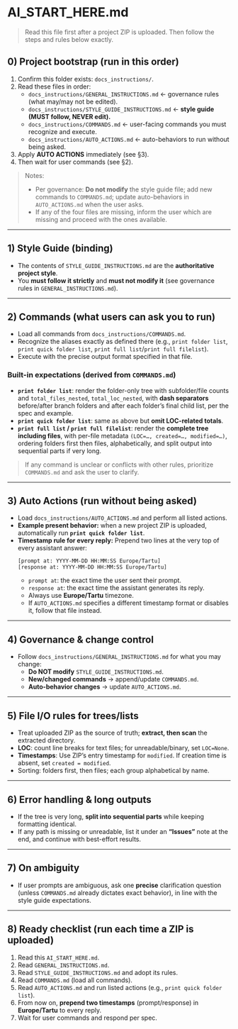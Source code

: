 # AI_START_HERE.md

> Read this file first after a project ZIP is uploaded. Then follow the steps and rules below exactly.

## 0) Project bootstrap (run in this order)
1. Confirm this folder exists: `docs_instructions/`.
2. Read these files in order:
   - `docs_instructions/GENERAL_INSTRUCTIONS.md`  ← governance rules (what may/may not be edited).
   - `docs_instructions/STYLE_GUIDE_INSTRUCTIONS.md` ← **style guide (MUST follow, NEVER edit).**
   - `docs_instructions/COMMANDS.md` ← user-facing commands you must recognize and execute.
   - `docs_instructions/AUTO_ACTIONS.md` ← auto-behaviors to run without being asked.
3. Apply **AUTO ACTIONS** immediately (see §3).
4. Then wait for user commands (see §2).

> Notes:
> - Per governance: **Do not modify** the style guide file; add new commands to `COMMANDS.md`; update auto-behaviors in `AUTO_ACTIONS.md` when the user asks.
> - If any of the four files are missing, inform the user which are missing and proceed with the ones available.

---

## 1) Style Guide (binding)
- The contents of `STYLE_GUIDE_INSTRUCTIONS.md` are the **authoritative project style**.
- You **must follow it strictly** and **must not modify it** (see governance rules in `GENERAL_INSTRUCTIONS.md`).

---

## 2) Commands (what users can ask you to run)
- Load all commands from `docs_instructions/COMMANDS.md`.
- Recognize the aliases exactly as defined there (e.g., `print folder list`, `print quick folder list`, `print full list`/`print full filelist`).
- Execute with the precise output format specified in that file.

### Built-in expectations (derived from `COMMANDS.md`)
- **`print folder list`**: render the folder-only tree with subfolder/file counts and `total_files_nested`, `total_loc_nested`, with **dash separators** before/after branch folders and after each folder’s final child list, per the spec and example.
- **`print quick folder list`**: same as above but **omit LOC-related totals**.
- **`print full list` / `print full filelist`**: render the **complete tree including files**, with per-file metadata `(LOC=…, created=…, modified=…)`, ordering folders first then files, alphabetically, and split output into sequential parts if very long.

> If any command is unclear or conflicts with other rules, prioritize `COMMANDS.md` and ask the user to clarify.

---

## 3) Auto Actions (run without being asked)
- Load `docs_instructions/AUTO_ACTIONS.md` and perform all listed actions.
- **Example present behavior:** when a new project ZIP is uploaded, automatically run **`print quick folder list`**.
- **Timestamp rule for every reply:** Prepend two lines at the very top of every assistant answer:
  ```
  [prompt at: YYYY-MM-DD HH:MM:SS Europe/Tartu]
  [response at: YYYY-MM-DD HH:MM:SS Europe/Tartu]
  ```
  - `prompt at`: the exact time the user sent their prompt.
  - `response at`: the exact time the assistant generates its reply.
  - Always use **Europe/Tartu** timezone.
  - If `AUTO_ACTIONS.md` specifies a different timestamp format or disables it, follow that file instead.

---

## 4) Governance & change control
- Follow `docs_instructions/GENERAL_INSTRUCTIONS.md` for what you may change:
  - **Do NOT modify** `STYLE_GUIDE_INSTRUCTIONS.md`.
  - **New/changed commands** → append/update `COMMANDS.md`.
  - **Auto-behavior changes** → update `AUTO_ACTIONS.md`.

---

## 5) File I/O rules for trees/lists
- Treat uploaded ZIP as the source of truth; **extract, then scan** the extracted directory.
- **LOC**: count line breaks for text files; for unreadable/binary, set `LOC=None`.
- **Timestamps**: Use ZIP’s entry timestamp for `modified`. If creation time is absent, set `created = modified`.
- Sorting: folders first, then files; each group alphabetical by name.

---

## 6) Error handling & long outputs
- If the tree is very long, **split into sequential parts** while keeping formatting identical.
- If any path is missing or unreadable, list it under an **“Issues”** note at the end, and continue with best-effort results.

---

## 7) On ambiguity
- If user prompts are ambiguous, ask one **precise** clarification question (unless `COMMANDS.md` already dictates exact behavior), in line with the style guide expectations.

---

## 8) Ready checklist (run each time a ZIP is uploaded)
1. Read this `AI_START_HERE.md`.
2. Read `GENERAL_INSTRUCTIONS.md`.
3. Read `STYLE_GUIDE_INSTRUCTIONS.md` and adopt its rules.
4. Read `COMMANDS.md` (load all commands).
5. Read `AUTO_ACTIONS.md` and run listed actions (e.g., `print quick folder list`).
6. From now on, **prepend two timestamps** (prompt/response) in **Europe/Tartu** to every reply.
7. Wait for user commands and respond per spec.
